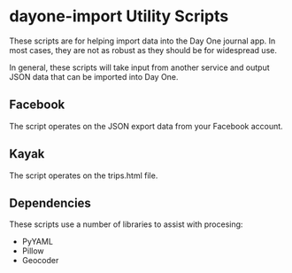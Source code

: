 # dayone-import Utility Scripts

These scripts are for helping import data into the Day One journal app.  In most cases,
they are not as robust as they should be for widespread use.

In general, these scripts will take input from another service and output JSON data that
can be imported into Day One.

## Facebook

The script operates on the JSON export data from your Facebook account.

## Kayak

The script operates on the trips.html file.

## Dependencies

These scripts use a number of libraries to assist with procesing:

- PyYAML
- Pillow
- Geocoder

